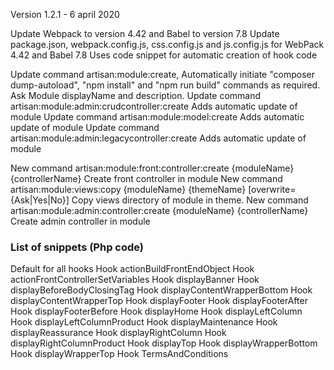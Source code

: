 Version 1.2.1 - 6 april 2020

Update Webpack to version 4.42 and Babel to version 7.8
Update package.json, webpack.config.js, css.config.js and js.config.js for WebPack 4.42 and Babel 7.8
Uses code snippet for automatic creation of hook code

Update command artisan:module:create, Automatically initiate "composer dump-autoload", "npm install" and "npm run build" commands as required. Ask Module displayName and description.
Update command artisan:module:admin:crudcontroller:create Adds automatic update of module 
Update command artisan:module:model:create Adds automatic update of module 
Update command artisan:module:admin:legacycontroller:create Adds automatic update of module 

New command artisan:module:front:controller:create {moduleName} {controllerName} Create front controller in module
New command artisan:module:views:copy {moduleName} {themeName} [overwrite={Ask|Yes|No}] Copy views directory of module in theme.
New command artisan:module:admin:controller:create {moduleName} {controllerName} Create admin controller in module

### List of snippets (Php code)
  Default for all hooks
  Hook actionBuildFrontEndObject
  Hook actionFrontControllerSetVariables
  Hook displayBanner
  Hook displayBeforeBodyClosingTag
  Hook displayContentWrapperBottom
  Hook displayContentWrapperTop
  Hook displayFooter
  Hook displayFooterAfter
  Hook displayFooterBefore
  Hook displayHome
  Hook displayLeftColumn
  Hook displayLeftColumnProduct
  Hook displayMaintenance
  Hook displayReassurance
  Hook displayRightColumn
  Hook displayRightColumnProduct
  Hook displayTop
  Hook displayWrapperBottom
  Hook displayWrapperTop
  Hook TermsAndConditions
  